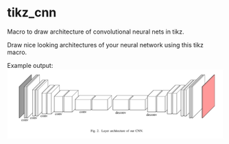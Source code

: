 # tikz_cnn
Macro to draw architecture of convolutional neural nets in tikz.

Draw nice looking architectures of your neural network using this tikz macro.

Example output:
![](output.png?raw=true)
